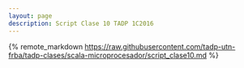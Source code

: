 ```yaml
---
layout: page
description: Script Clase 10 TADP 1C2016
---
```


{% remote_markdown https://raw.githubusercontent.com/tadp-utn-frba/tadp-clases/scala-microprocesador/script_clase10.md %}

